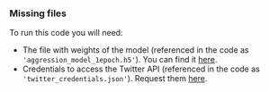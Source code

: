 ### Missing files

To run this code you will need:
- The file with weights of the model (referenced in the code as <CODE>'aggression_model_1epoch.h5'</CODE>). You can find it [here](https://drive.google.com/file/d/1nM0NfnW9p3fISo_C6fBezt-aQ5Rb2IXZ/view?usp=sharing).
- Credentials to access the Twitter API (referenced in the code as <CODE>'twitter_credentials.json'</CODE>). Request them [here](https://developer.twitter.com/en/docs/twitter-api/getting-started/getting-access-to-the-twitter-api).
